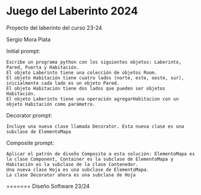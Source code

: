 # Juego del Laberinto 2024
Proyecto del laberinto del curso 23-24

Sergio Mora Plata

Initial prompt:
```
Escribe un programa python con los siguientes objetos: Laberinto, Pared, Puerta y Habitación.
El objeto Laberinto tiene una colección de objetos Room. 
El objeto Habitación tiene cuatro lados (norte, este, oeste, sur), inicialmente cada lado es un objeto Pared. 
El objeto Habitación tiene dos lados que pueden ser objetos Habitación. 
El objeto Laberinto tiene una operación agregarHabitacion con un objeto Habitación como parámetro.
```
Decorator prompt:
```
Incluye una nueva clase llamada Decorator. Esta nueva clase es una subclase de ElementoMapa
```
Composite prompt:
```
Aplicar el patrón de diseño Composite a esta solución: ElementoMapa es la clase Component, Container es la subclase de ElementoMapa y Habitación es la subclase de la clase Contenedor. 
Una nueva clase Hoja es una subclase de ElementoMapa.
La clase Decorator ahora es una subclase de Hoja
```
=======
Diseño Software 23/24

